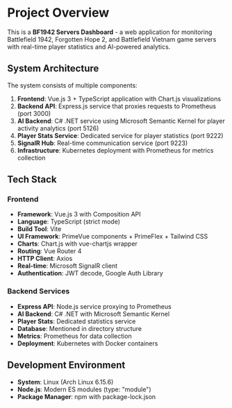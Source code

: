 # Project Overview

This is a **BF1942 Servers Dashboard** - a web application for monitoring Battlefield 1942, Forgotten Hope 2, and Battlefield Vietnam game servers with real-time player statistics and AI-powered analytics.

## System Architecture

The system consists of multiple components:

1. **Frontend**: Vue.js 3 + TypeScript application with Chart.js visualizations
2. **Backend API**: Express.js service that proxies requests to Prometheus (port 3000)
3. **AI Backend**: C# .NET service using Microsoft Semantic Kernel for player activity analytics (port 5126) 
4. **Player Stats Service**: Dedicated service for player statistics (port 9222)
5. **SignalR Hub**: Real-time communication service (port 9223)
6. **Infrastructure**: Kubernetes deployment with Prometheus for metrics collection

## Tech Stack

### Frontend
- **Framework**: Vue.js 3 with Composition API
- **Language**: TypeScript (strict mode)
- **Build Tool**: Vite
- **UI Framework**: PrimeVue components + PrimeFlex + Tailwind CSS
- **Charts**: Chart.js with vue-chartjs wrapper
- **Routing**: Vue Router 4
- **HTTP Client**: Axios
- **Real-time**: Microsoft SignalR client
- **Authentication**: JWT decode, Google Auth Library

### Backend Services
- **Express API**: Node.js service proxying to Prometheus
- **AI Backend**: C# .NET with Microsoft Semantic Kernel
- **Player Stats**: Dedicated statistics service
- **Database**: Mentioned in directory structure
- **Metrics**: Prometheus for data collection
- **Deployment**: Kubernetes with Docker containers

## Development Environment
- **System**: Linux (Arch Linux 6.15.6)
- **Node.js**: Modern ES modules (type: "module")
- **Package Manager**: npm with package-lock.json